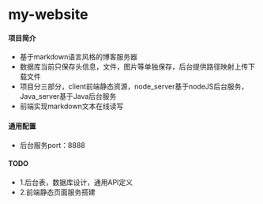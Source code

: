 # my-website

#### 项目简介
* 基于markdown语言风格的博客服务器
* 数据库当前只保存头信息，文件，图片等单独保存，后台提供路径映射上传下载文件
* 项目分三部分，client前端静态资源，node_server基于nodeJS后台服务，Java_server基于Java后台服务
* 前端实现markdown文本在线读写


#### 通用配置
   * 后台服务port：8888
   
#### TODO
+ 1.后台表，数据库设计，通用API定义
+ 2.前端静态页面服务搭建


   
